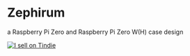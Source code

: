 # Zephirum

a Raspberry Pi Zero and Raspberry Pi Zero W(H) case design

[![I sell on Tindie](https://d2ss6ovg47m0r5.cloudfront.net/badges/tindie-larges.png)](https://www.tindie.com/stores/daddy-makes-stuff-and-things/?ref=offsite_badges&utm_source=sellers_TheWoollyBully&utm_medium=badges&utm_campaign=badge_large)
